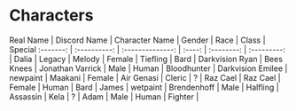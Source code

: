 # Characters

Real Name | Discord Name | Character Name   | Gender | Race       | Class       | Special
:-------: | :----------: | :--------------: | :----: | :--------: | :---------: |
Dalia     | Legacy       | Melody           | Female | Tiefling   | Bard        | Darkvision
Ryan      | Bees Knees   | Jonathan Varrick | Male   | Human      | Bloodhunter | Darkvision
Emilee    | newpaint     | Maakani          | Female | Air Genasi | Cleric      |
?         | Raz Cael     | Raz Cael         | Female | Human      | Bard        |
James     | wetpaint     | Brendenhoff      | Male   | Halfling   | Assassin    |
Kela      | ?            | Adam             | Male   | Human      | Fighter     |
